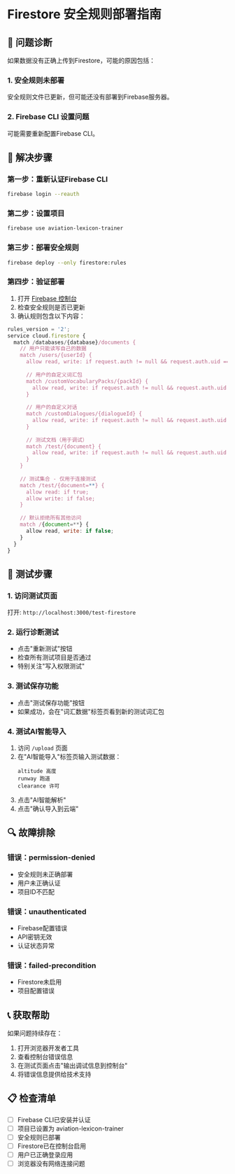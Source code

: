 # Firestore 安全规则部署指南

## 🚨 问题诊断
如果数据没有正确上传到Firestore，可能的原因包括：

### 1. 安全规则未部署
安全规则文件已更新，但可能还没有部署到Firebase服务器。

### 2. Firebase CLI 设置问题
可能需要重新配置Firebase CLI。

## 🔧 解决步骤

### 第一步：重新认证Firebase CLI
```bash
firebase login --reauth
```

### 第二步：设置项目
```bash
firebase use aviation-lexicon-trainer
```

### 第三步：部署安全规则
```bash
firebase deploy --only firestore:rules
```

### 第四步：验证部署
1. 打开 [Firebase 控制台](https://console.firebase.google.com/project/aviation-lexicon-trainer/firestore/rules)
2. 检查安全规则是否已更新
3. 确认规则包含以下内容：

```javascript
rules_version = '2';
service cloud.firestore {
  match /databases/{database}/documents {
    // 用户只能读写自己的数据
    match /users/{userId} {
      allow read, write: if request.auth != null && request.auth.uid == userId;
      
      // 用户的自定义词汇包
      match /customVocabularyPacks/{packId} {
        allow read, write: if request.auth != null && request.auth.uid == userId;
      }
      
      // 用户的自定义对话
      match /customDialogues/{dialogueId} {
        allow read, write: if request.auth != null && request.auth.uid == userId;
      }
      
      // 测试文档（用于调试）
      match /test/{document} {
        allow read, write: if request.auth != null && request.auth.uid == userId;
      }
    }
    
    // 测试集合 - 仅用于连接测试
    match /test/{document=**} {
      allow read: if true;
      allow write: if false;
    }
    
    // 默认拒绝所有其他访问
    match /{document=**} {
      allow read, write: if false;
    }
  }
}
```

## 🧪 测试步骤

### 1. 访问测试页面
打开: `http://localhost:3000/test-firestore`

### 2. 运行诊断测试
- 点击"重新测试"按钮
- 检查所有测试项目是否通过
- 特别关注"写入权限测试"

### 3. 测试保存功能
- 点击"测试保存功能"按钮
- 如果成功，会在"词汇数据"标签页看到新的测试词汇包

### 4. 测试AI智能导入
1. 访问 `/upload` 页面
2. 在"AI智能导入"标签页输入测试数据：
   ```
   altitude 高度
   runway 跑道  
   clearance 许可
   ```
3. 点击"AI智能解析"
4. 点击"确认导入到云端"

## 🔍 故障排除

### 错误：permission-denied
- 安全规则未正确部署
- 用户未正确认证
- 项目ID不匹配

### 错误：unauthenticated  
- Firebase配置错误
- API密钥无效
- 认证状态异常

### 错误：failed-precondition
- Firestore未启用
- 项目配置错误

## 📞 获取帮助

如果问题持续存在：

1. 打开浏览器开发者工具
2. 查看控制台错误信息
3. 在测试页面点击"输出调试信息到控制台"
4. 将错误信息提供给技术支持

## 📋 检查清单

- [ ] Firebase CLI已安装并认证
- [ ] 项目已设置为 aviation-lexicon-trainer
- [ ] 安全规则已部署
- [ ] Firestore已在控制台启用
- [ ] 用户已正确登录应用
- [ ] 浏览器没有网络连接问题 